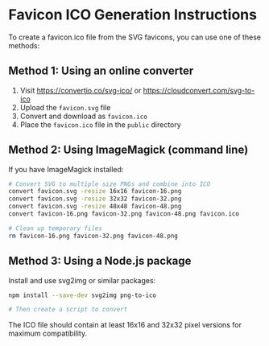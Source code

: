 # Favicon ICO Generation Instructions

To create a favicon.ico file from the SVG favicons, you can use one of these methods:

## Method 1: Using an online converter
1. Visit https://convertio.co/svg-ico/ or https://cloudconvert.com/svg-to-ico
2. Upload the `favicon.svg` file
3. Convert and download as `favicon.ico`
4. Place the `favicon.ico` file in the `public` directory

## Method 2: Using ImageMagick (command line)
If you have ImageMagick installed:

```bash
# Convert SVG to multiple size PNGs and combine into ICO
convert favicon.svg -resize 16x16 favicon-16.png
convert favicon.svg -resize 32x32 favicon-32.png
convert favicon.svg -resize 48x48 favicon-48.png
convert favicon-16.png favicon-32.png favicon-48.png favicon.ico

# Clean up temporary files
rm favicon-16.png favicon-32.png favicon-48.png
```

## Method 3: Using a Node.js package
Install and use svg2img or similar packages:

```bash
npm install --save-dev svg2img png-to-ico

# Then create a script to convert
```

The ICO file should contain at least 16x16 and 32x32 pixel versions for maximum compatibility.